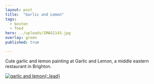 ```yaml
---
layout: post
title:  "Garlic and Lemon"
tags:
  - boston
  - food
hero: ../uploads/IMAG1143.jpg
overlay: green
published: true

---
```


Cute garlic and lemon painting at Garlic and Lemon, a middle eastern restaurant in Brighton. 

[![garlic and lemon](../uploads/IMAG1143.jpg){:.lead}](../uploads/IMAG1143.jpg)